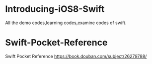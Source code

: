 # Introducing-iOS8-Swift
All the demo codes,learning codes,examine codes of swift.

# Swift-Pocket-Reference
Swift Pocket Reference https://book.douban.com/subject/26279788/
